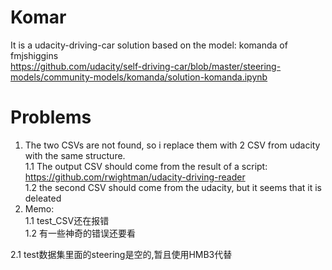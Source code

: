 # Komar
It is a udacity-driving-car solution based on the model: komanda of fmjshiggins<br>
https://github.com/udacity/self-driving-car/blob/master/steering-models/community-models/komanda/solution-komanda.ipynb

# Problems
1. The two CSVs are not found, so i replace them with 2 CSV from udacity with the same structure.<br>
  1.1 The output CSV should come from the result of a script:<br>
    https://github.com/rwightman/udacity-driving-reader<br>
  1.2 the second CSV should come from the udacity, but it seems that it is deleated<br>
2. Memo:<br>
  1.1 test_CSV还在报错<br>
  1.2 有一些神奇的错误还要看<br>
  <!-- 1.3 从服务器上更新代码<br> -->
  2.1 test数据集里面的steering是空的,暂且使用HMB3代替
